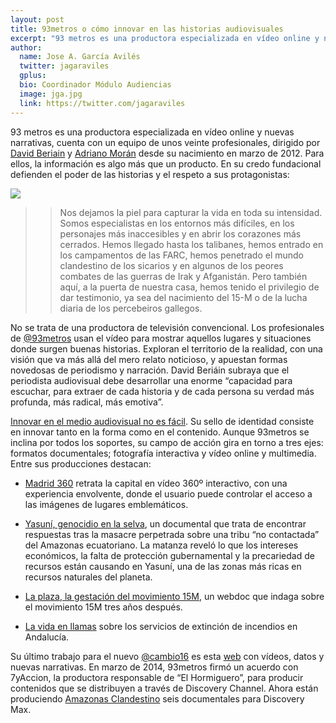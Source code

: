 ```yaml
---
layout: post
title: 93metros o cómo innovar en las historias audiovisuales
excerpt: "93 metros es una productora especializada en vídeo online y nuevas narrativas, cuenta con un equipo de unos veinte profesionales, dirigido por David Beriain y Adriano Morán desde su nacimiento en marzo de 2012. Para ellos, la información es algo más que un producto. En su credo fundacional defienden el poder de las historias y el respeto a sus protagonistas."
author:
  name: Jose A. García Avilés
  twitter: jagaraviles
  gplus:  
  bio: Coordinador Módulo Audiencias
  image: jga.jpg
  link: https://twitter.com/jagaraviles
---
```

93 metros es una productora especializada en vídeo online y nuevas narrativas, cuenta con un equipo de unos veinte profesionales, dirigido por [David Beriain](https://twitter.com/DavidBeriain) y [Adriano Morán](https://twitter.com/adrianomoranc) desde su nacimiento en marzo de 2012. Para ellos, la información es algo más que un producto. En su credo fundacional defienden el poder de las historias y el respeto a sus protagonistas:

![](https://dl.dropboxusercontent.com/u/3578704/fotos_blog_mcp/madrid%20360.jpg)

>> Nos dejamos la piel para capturar la vida en toda su intensidad. Somos especialistas en los entornos más difíciles, en los personajes más inaccesibles y en abrir los corazones más cerrados. Hemos llegado hasta los talibanes, hemos entrado en los campamentos de las FARC, hemos penetrado el mundo clandestino de los sicarios y en algunos de los peores combates de las guerras de Irak y Afganistán. Pero también aquí, a la puerta de nuestra casa, hemos tenido el privilegio de dar testimonio, ya sea del nacimiento del 15-M o de la lucha diaria de los percebeiros gallegos. 

No se trata de una productora de televisión convencional. Los profesionales de [@93metros](https://twitter.com/93metros) usan el vídeo para mostrar aquellos lugares y situaciones donde surgen buenas historias. Exploran el territorio de la realidad, con una visión que va más allá del mero relato noticioso, y apuestan formas novedosas de periodismo y narración. David Beriáin subraya que el periodista audiovisual debe desarrollar una enorme “capacidad para escuchar, para extraer de cada historia y de cada persona su verdad más profunda, más radical, más emotiva”.

[Innovar en el medio audiovisual no es fácil](http://mip.umh.es/blog/2014/05/22/radiografia-innovacion/). Su sello de identidad consiste en innovar tanto en la forma como en el contenido. Aunque 93metros se inclina por todos los soportes, su campo de acción gira en torno a tres ejes: formatos documentales; fotografía interactiva y vídeo online y multimedia. Entre sus producciones destacan:

* [Madrid 360](http://www.93metros.com/blog/project/madrid-360/) retrata la capital en vídeo 360º interactivo, con una experiencia envolvente, donde el usuario puede controlar el acceso a las imágenes de lugares emblemáticos. 

* [Yasuní, genocidio en la selva](http://www.93metros.com/blog/project/yasuni-genocidio-en-la-selva/), un documental que trata de encontrar respuestas tras la masacre perpetrada sobre una tribu “no contactada” del Amazonas ecuatoriano. La matanza reveló lo que los intereses económicos, la falta de protección gubernamental y la precariedad de recursos están causando en Yasuní, una de las zonas más ricas en recursos naturales del planeta.

* [La plaza, la gestación del movimiento 15M](http://www.93metros.com/blog/project/la-plaza/), un webdoc que indaga sobre el movimiento 15M tres años después.

* [La vida en llamas](http://www.93metros.com/blog/project/la-vida-en-llamas-teaser/) sobre los servicios de extinción de incendios en Andalucía.

Su último trabajo para el nuevo [@cambio16](https://twitter.com/Cambio16) es esta [web](http://www.cambio16.com/) con vídeos, datos y nuevas narrativas. En marzo de 2014, 93metros firmó un acuerdo con 7yAccion, la productora responsable de “El Hormiguero”, para producir contenidos que se distribuyen a través de Discovery Channel. Ahora están produciendo [Amazonas Clandestino](http://www.93metros.com/blog/2014/03/27/discovery-comienza-el-viaje/) seis documentales para Discovery Max. 